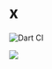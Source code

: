 # x

![Dart CI](https://github.com/yashimself/x/workflows/Dart%20CI/badge.svg)

<img src="https://img.shields.io/badge/license-GPT-blue">
